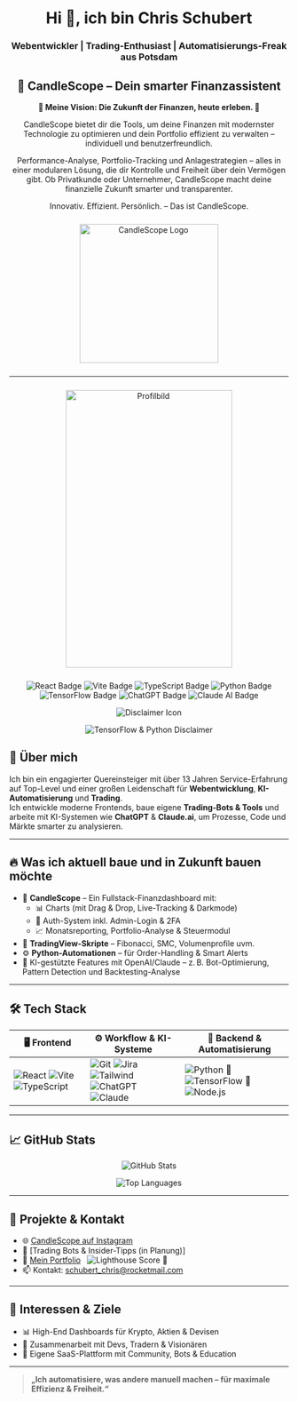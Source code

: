 <h1 align="center">Hi 👋, ich bin Chris Schubert</h1> 
<h3 align="center">Webentwickler | Trading-Enthusiast | Automatisierungs-Freak aus Potsdam</h3> 
<h2 align="center">🚀 CandleScope – Dein smarter Finanzassistent</h2> 
<p align="center"> 
  <strong>🌟 Meine Vision: Die Zukunft der Finanzen, heute erleben. 🌟</strong> 
</p> 
<p align="center"> 
  CandleScope bietet dir die Tools, um deine Finanzen mit modernster Technologie zu optimieren und dein Portfolio effizient zu verwalten – individuell und benutzerfreundlich. 
</p> 
<p align="center"> 
  Performance-Analyse, Portfolio-Tracking und Anlagestrategien – alles in einer modularen Lösung, die dir Kontrolle und Freiheit über dein Vermögen gibt. Ob Privatkunde oder Unternehmer, CandleScope macht deine finanzielle Zukunft smarter und transparenter. 
</p> 
<p align="center"> 
  Innovativ. Effizient. Persönlich. – Das ist CandleScope. 
</p>

<p align="center">
  <img src="https://github.com/user-attachments/assets/23e9f9e8-dbd8-4bc6-969a-d64b6698e4cd" width="250" height="250" style="margin: 10px;" alt="CandleScope Logo" />
</p>

<hr/>

<p align="center">
  <img src="https://github.com/user-attachments/assets/8ae6a48a-2481-4af2-8af6-b05352ae927b" width="300" height="500" alt="Profilbild" style="margin: 10px;" />
</p>

<p align="center">
  <img src="https://img.shields.io/badge/React-20232A?style=for-the-badge&logo=react&logoColor=61DAFB" alt="React Badge"/>
  <img src="https://img.shields.io/badge/Vite-646CFF?style=for-the-badge&logo=vite&logoColor=FFD62E" alt="Vite Badge"/>
  <img src="https://img.shields.io/badge/TypeScript-007ACC?style=for-the-badge&logo=typescript&logoColor=white" alt="TypeScript Badge"/>
  <img src="https://img.shields.io/badge/Python-3776AB?style=for-the-badge&logo=python&logoColor=white" alt="Python Badge"/>
  <img src="https://img.shields.io/badge/TensorFlow-FF6F00?style=for-the-badge&logo=tensorflow&logoColor=white" alt="TensorFlow Badge"/>
  <img src="https://img.shields.io/badge/ChatGPT-10a37f?style=for-the-badge&logo=openai&logoColor=white" alt="ChatGPT Badge"/>
  <img src="https://img.shields.io/badge/Claude_AI-000000?style=for-the-badge&logo=anthropic&logoColor=white" alt="Claude AI Badge"/>
</p>

  <p align="center">
    <img src="https://img.shields.io/badge/DISCLAIMER-red?style=for-the-badge&logo=exclamation&logoColor=white" alt="Disclaimer Icon"/>
  </p>
  <p align="center">
    <img src="https://img.shields.io/badge/TensorFlow%20%26%20Python-im%20Lernprozess%20%2F%20in%20Planung-yellow?style=for-the-badge&logo=exclamation&logoColor=white" alt="TensorFlow & Python Disclaimer"/>
  </p>
  </p>


## 🚀 Über mich

Ich bin ein engagierter Quereinsteiger mit über 13 Jahren Service-Erfahrung auf Top-Level und einer großen Leidenschaft für **Webentwicklung**, **KI-Automatisierung** und **Trading**.  
Ich entwickle moderne Frontends, baue eigene **Trading-Bots & Tools** und arbeite mit KI-Systemen wie **ChatGPT** & **Claude.ai**, um Prozesse, Code und Märkte smarter zu analysieren.

---

## 🔥 Was ich aktuell baue und in Zukunft bauen möchte

- 💼 **CandleScope** – Ein Fullstack-Finanzdashboard mit:
  - 📊 Charts (mit Drag & Drop, Live-Tracking & Darkmode)
  - 🔐 Auth-System inkl. Admin-Login & 2FA
  - 📈 Monatsreporting, Portfolio-Analyse & Steuermodul
- 🤖 **TradingView-Skripte** – Fibonacci, SMC, Volumenprofile uvm.
- ⚙️ **Python-Automationen** – für Order-Handling & Smart Alerts
- 🧠 KI-gestützte Features mit OpenAI/Claude – z. B. Bot-Optimierung, Pattern Detection und Backtesting-Analyse

---

## 🛠️ Tech Stack

| 🖥️ Frontend                                                                                                                                                                                                                                                                                | ⚙️ Workflow & KI-Systeme                                                                                                                                                                                                                                                                                                                                                                                                                                                                | 🤖 Backend & Automatisierung                                                                                                                                                                                |
| ------------------------------------------------------------------------------------------------------------------------------------------------------------------------------------------------------------------------------------------------------------------------------------------ | --------------------------------------------------------------------------------------------------------------------------------------------------------------------------------------------------------------------------------------------------------------------------------------------------------------------------------------------------------------------------------------------------------------------------------------------------------------------------------------- | ----------------------------------------------------------------------------------------------------------------------------------------------------------------------------------------------------------- |
| ![React](https://img.shields.io/badge/React-61DAFB?style=flat&logo=react&logoColor=white) ![Vite](https://img.shields.io/badge/Vite-646CFF?style=flat&logo=vite&logoColor=FFD62E) ![TypeScript](https://img.shields.io/badge/TypeScript-3178C6?style=flat&logo=typescript&logoColor=white) | ![Git](https://img.shields.io/badge/Git-F05032?style=flat&logo=git&logoColor=white) ![Jira](https://img.shields.io/badge/Jira-0052CC?style=flat&logo=jira&logoColor=white) ![Tailwind](https://img.shields.io/badge/Tailwind_CSS-38B2AC?style=flat&logo=tailwind-css&logoColor=white) ![ChatGPT](https://img.shields.io/badge/ChatGPT-10a37f?style=flat&logo=openai&logoColor=white) ![Claude](https://img.shields.io/badge/Claude_AI-000000?style=flat&logo=anthropic&logoColor=white) | ![Python](https://img.shields.io/badge/Python-3776AB?style=flat&logo=python&logoColor=white) 🚧 ![TensorFlow](https://img.shields.io/badge/TensorFlow-FF6F00?style=flat&logo=tensorflow&logoColor=white) 🚧 ![Node.js](https://img.shields.io/badge/Node.js-339933?style=flat&logo=node.js&logoColor=white) |

---

## 📈 GitHub Stats

<p align="center">
  <img src="https://github-readme-stats.vercel.app/api?username=schubertchris&show_icons=true&theme=radical" alt="GitHub Stats" />
</p>

<p align="center">
  <img src="https://github-readme-stats.vercel.app/api/top-langs/?username=schubertchris&layout=compact&theme=radical" alt="Top Languages" />
</p>

---

## 📲 Projekte & Kontakt

- 🌐 [CandleScope auf Instagram](https://instagram.com/candlescope)
- 🧠 [Trading Bots & Insider-Tipps (in Planung)]
- 💼 [Mein Portfolio](https://portfolio-chris-schubert.vercel.app/) &nbsp; <img src="https://img.shields.io/badge/Lighthouse-97%2F100%2F100%2F92-blue?style=flat-square&logo=googlechrome&logoColor=white" alt="Lighthouse Score"/> 🚧
- 📫 Kontakt: [schubert_chris@rocketmail.com](mailto:schubert_chris@rocketmail.com)

---

## 🎯 Interessen & Ziele

- 📊 High-End Dashboards für Krypto, Aktien & Devisen
- 🤝 Zusammenarbeit mit Devs, Tradern & Visionären
- 🚀 Eigene SaaS-Plattform mit Community, Bots & Education

---

> **„Ich automatisiere, was andere manuell machen – für maximale Effizienz & Freiheit.“**
